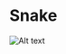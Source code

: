 # Snake
![Alt text](https://user-images.githubusercontent.com/20369800/51984957-ad399c00-24c2-11e9-90f3-201eb408bf22.gif)

 
